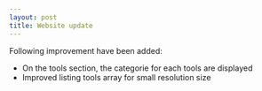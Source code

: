 ```yaml
---
layout: post
title: Website update
---
```


Following improvement have been added:

* On the tools section, the categorie for each tools are displayed
* Improved listing tools array for small resolution size